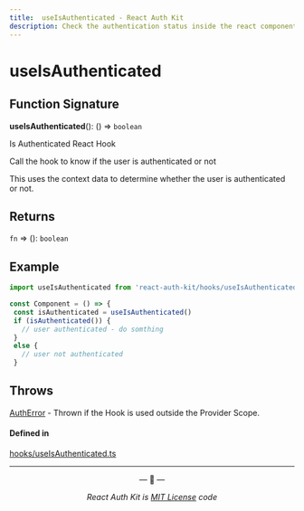 ```yaml
---
title:  useIsAuthenticated - React Auth Kit
description: Check the authentication status inside the react component
---
```


# useIsAuthenticated

<div data-ea-publisher="authkitarkadipme" data-ea-type="text" id="ref_useIsAuthenticated"></div>

## Function Signature

**useIsAuthenticated**(): () => `boolean`

Is Authenticated React Hook

Call the hook to know if the user is authenticated or not

This uses the context data to determine whether the user is authenticated
or not.

## Returns

`fn` => (): `boolean`

## Example

```js
import useIsAuthenticated from 'react-auth-kit/hooks/useIsAuthenticated'

const Component = () => {
 const isAuthenticated = useIsAuthenticated()
 if (isAuthenticated()) {
   // user authenticated - do somthing
 }
 else {
   // user not authenticated
 }
```

## Throws

[AuthError](./../errors.md#autherror) - Thrown if the Hook is used outside the Provider Scope.


#### Defined in

[hooks/useIsAuthenticated.ts](https://github.com/react-auth-kit/react-auth-kit/blob/37dc30d4/packages/react-auth-kit/src/hooks/useIsAuthenticated.ts#L35)

---

<p align="center">&mdash; 🔑  &mdash;</p>
<p align="center"><i>React Auth Kit is <a href="https://github.com/react-auth-kit/react-auth-kit/blob/master/LICENSE">MIT License</a> code</i></p>
